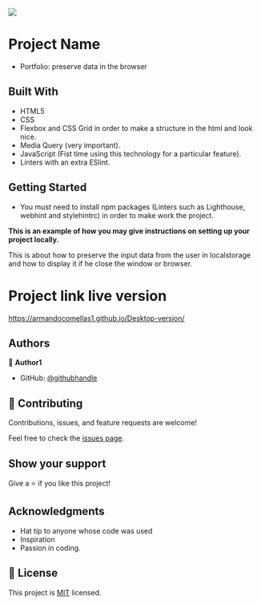 ![](https://img.shields.io/badge/Microverse-blueviolet)

# Project Name

- Portfolio: preserve data in the browser

## Built With

- HTML5
- CSS
- Flexbox and CSS Grid in order to make a structure in the html and look nice.
- Media Query (very important).
- JavaScript (Fist time using this technology for a particular feature).
- Linters with an extra ESlint.

## Getting Started

- You must need to install npm packages (Linters such as Lighthouse, webhint and stylehintrc) in order to make work the project.

**This is an example of how you may give instructions on setting up your project locally.**

This is about how to preserve the input data from the user in localstorage and how to display it if he close the window or browser.

# Project link live version
https://armandocomellas1.github.io/Desktop-version/

## Authors

👤 **Author1**

- GitHub: [@githubhandle](https://github.com/armandocomellas1)

## 🤝 Contributing

Contributions, issues, and feature requests are welcome!

Feel free to check the [issues page](../../issues/).

## Show your support

Give a ⭐️ if you like this project!

## Acknowledgments

- Hat tip to anyone whose code was used
- Inspiration
- Passion in coding.

## 📝 License

This project is [MIT](./MIT.md) licensed.